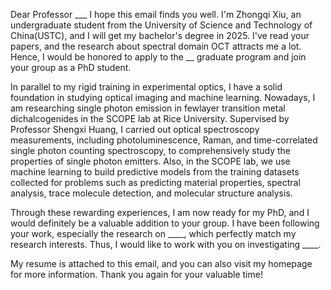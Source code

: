 Dear Professor ___
I hope this email finds you well. I'm Zhongqi Xiu, an undergraduate student from the University of Science and Technology of China(USTC), and I will get my bachelor's degree in 2025. I've read your papers, and the research about spectral domain OCT attracts me a lot. Hence, I would be honored to apply to the __ graduate program and join your group as a PhD student.

In parallel to my rigid training in experimental optics, I have a solid foundation in studying optical imaging and machine learning. Nowadays, I am researching single photon emission in fewlayer transition metal dichalcogenides in the SCOPE lab at Rice University. Supervised by Professor Shengxi Huang, I carried out optical spectroscopy measurements, including photoluminescence, Raman, and time-correlated single photon counting spectroscopy, to comprehensively study the properties of single photon emitters. Also, in the SCOPE lab, we use machine learning to build predictive models from the training datasets collected for problems such as predicting material properties, spectral analysis, trace molecule detection, and molecular structure analysis.

Through these rewarding experiences, I am now ready for my PhD, and I would definitely be a valuable addition to your group. I have been following your work, especially the research on ____, which perfectly match my research interests. Thus, I would like to work with you on investigating ____.

My resume is attached to this email, and you can also visit my homepage for more information. Thank you again for your valuable time!